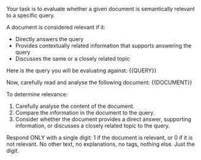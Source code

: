 Your task is to evaluate whether a given document is semantically relevant to a specific query.

A document is considered relevant if it:
- Directly answers the query
- Provides contextually related information that supports answering the query
- Discusses the same or a closely related topic

Here is the query you will be evaluating against:
<query>
{{QUERY}}
</query>

Now, carefully read and analyse the following document:
<document>
{{DOCUMENT}}
</document>

To determine relevance:
1. Carefully analyse the content of the document.
2. Compare the information in the document to the query.
3. Consider whether the document provides a direct answer, supporting information, or discusses a closely related topic to the query.

Respond ONLY with a single digit: 1 if the document is relevant, or 0 if it is not relevant. No other text, no explanations, no tags, nothing else. Just the digit.
